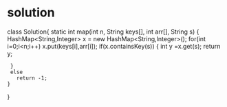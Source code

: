 # solution
class Solution{
    static int map(int n, String keys[], int arr[], String s)
    {
     HashMap<String,Integer> x = new HashMap<String,Integer>();
     for(int i=0;i<n;i++)
      x.put(keys[i],arr[i]);
     if(x.containsKey(s))
     {
         int y =x.get(s);
         return y;
         
     }
     else
       return -1;
    }
}
